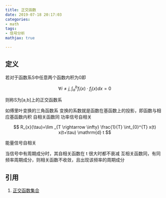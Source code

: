```yaml
---
title: 正交函数
date: 2019-07-18 20:17:03
categories:
- math
tags:
- 信号分析
mathjax: true

---
```


定义
---
若对于函数系S中任意两个函数内积为0即

$$
\forall i \neq j, \int_{a}^{b} f_{i}(x) \cdot f_{j}(x) d x=0
$$

则称S为[a,b]上的正交函数系

如傅里叶变换的三角函数系
变换的系数就是函数在基函数上的投影，即函数与相应基函数内积
自相关函数同
功率信号自相关

$$
R_{x}(\tau)=\lim _{T \rightarrow \infty} \frac{1}{T} \int_{0}^{T} x(t) x(t+\tau) \mathrm{d} t
$$

能量信号自相关



当信号中有周期成分时，其自相关函数在 t 很大时都不衰减
互相关函数同，有同频率周期成分，则相关函数不收敛，且出现该频率的周期成分

引用
---
1. [正交函数集合](https://blog.csdn.net/Einstellung/article/details/77478203)